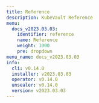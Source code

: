 ```yaml
---
title: Reference
description: KubeVault Reference
menu:
  docs_v2023.03.03:
    identifier: reference
    name: Reference
    weight: 1000
    pre: dropdown
menu_name: docs_v2023.03.03
info:
  cli: v0.14.0
  installer: v2023.03.03
  operator: v0.14.0
  unsealer: v0.14.0
  version: v2023.03.03
---
```


